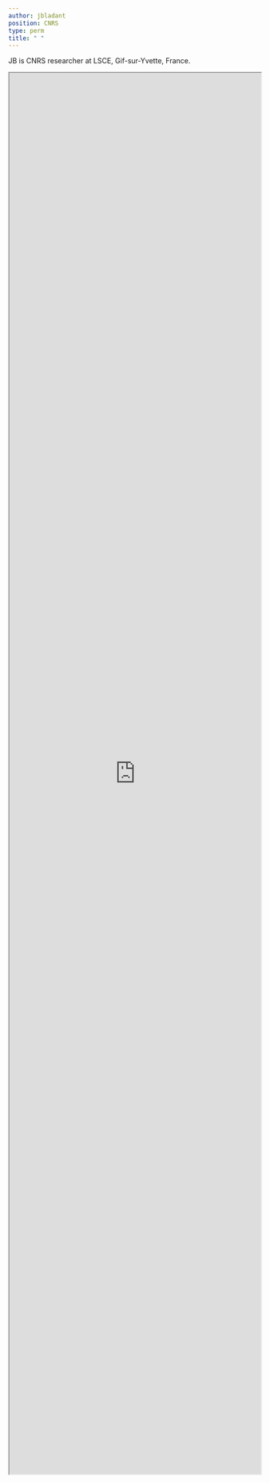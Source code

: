 ```yaml
---
author: jbladant
position: CNRS 
type: perm
title: " "
---
```


<style>
    .page {
        padding-right: 0px;
    }
</style>

JB is CNRS researcher at LSCE, Gif-sur-Yvette, France.

<iframe src="https://jbladant.github.io/" style="width:100%; height:70vh;"></iframe>

